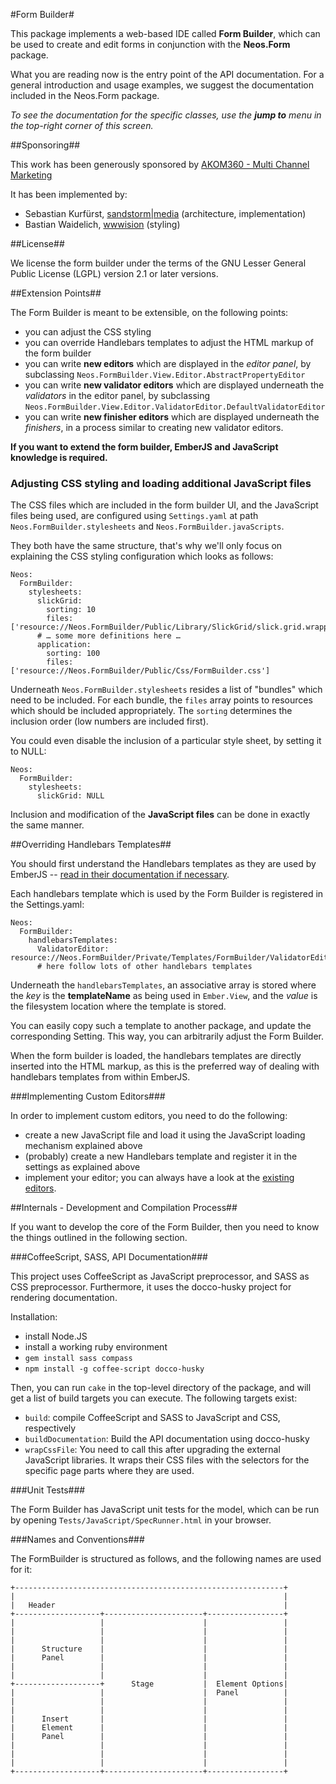 #Form Builder#

This package implements a web-based IDE called **Form Builder**, which can be used to create and edit forms in conjunction with the **Neos.Form** package.

What you are reading now is the entry point of the API documentation. For a general introduction and usage examples, we suggest the documentation included in the Neos.Form package.

*To see the documentation for the specific classes, use the **jump to** menu in the top-right corner of this screen.*


##Sponsoring##

This work has been generously sponsored by [AKOM360 - Multi Channel Marketing](	http://akom360.de)

It has been implemented by:

* Sebastian Kurfürst, [sandstorm|media](http://sandstorm-media.de) (architecture, implementation)
* Bastian Waidelich, [wwwision](http://wwwision.de) (styling)

##License##

We license the form builder under the terms of the GNU Lesser General Public License (LGPL) version 2.1 or later versions.

##Extension Points##

The Form Builder is meant to be extensible, on the following points:

- you can adjust the CSS styling
- you can override Handlebars templates to adjust the HTML markup of the form builder
- you can write **new editors** which are displayed in the *editor panel*, by
  subclassing `Neos.FormBuilder.View.Editor.AbstractPropertyEditor`
- you can write **new validator editors** which are displayed underneath the *validators* in the editor panel,
  by subclassing `Neos.FormBuilder.View.Editor.ValidatorEditor.DefaultValidatorEditor`
- you can write **new finisher editors** which are displayed underneath the *finishers*, in a process
  similar to creating new validator editors.

**If you want to extend the form builder, EmberJS and JavaScript knowledge is required.**

### Adjusting CSS styling and loading additional JavaScript files ###

The CSS files which are included in the form builder UI, and the JavaScript files being used,
are configured using `Settings.yaml` at path `Neos.FormBuilder.stylesheets` and `Neos.FormBuilder.javaScripts`.

They both have the same structure, that's why we'll only focus on explaining the CSS styling configuration
which looks as follows:

	Neos:
	  FormBuilder:
	    stylesheets:
	      slickGrid:
	        sorting: 10
	        files: ['resource://Neos.FormBuilder/Public/Library/SlickGrid/slick.grid.wrapped.css']
	      # … some more definitions here …
	      application:
	        sorting: 100
	        files: ['resource://Neos.FormBuilder/Public/Css/FormBuilder.css']

Underneath `Neos.FormBuilder.stylesheets` resides a list of "bundles" which need to be included. For each
bundle, the `files` array points to resources which should be included appropriately. The `sorting` determines the inclusion order (low numbers are included first).

You could even disable the inclusion of a particular style sheet, by setting it to NULL:

	Neos:
	  FormBuilder:
	    stylesheets:
	      slickGrid: NULL

Inclusion and modification of the **JavaScript files** can be done in exactly the same manner.

##Overriding Handlebars Templates##

You should first understand the Handlebars templates as they are used by EmberJS -- [read in their documentation if necessary](http://emberjs.com/#handlebars).

Each handlebars template which is used by the Form Builder is registered in the Settings.yaml:

	Neos:
	  FormBuilder:
	    handlebarsTemplates:
	      ValidatorEditor: resource://Neos.FormBuilder/Private/Templates/FormBuilder/ValidatorEditor.html
	      # here follow lots of other handlebars templates

Underneath the `handlebarsTemplates`, an associative array is stored where the *key* is the **templateName** as being used in `Ember.View`, and the *value* is the filesystem location where the template is stored.

You can easily copy such a template to another package, and update the corresponding Setting. This way, you can arbitrarily adjust the Form Builder.

When the form builder is loaded, the handlebars templates are directly inserted into the HTML markup, as this is the preferred way of dealing with handlebars templates from within EmberJS.

###Implementing Custom Editors###

In order to implement custom editors, you need to do the following:

- create a new JavaScript file and load it using the JavaScript loading mechanism explained above
- (probably) create a new Handlebars template and register it in the settings as explained above
- implement your editor; you can always have a look at the [existing editors](Resources/Private/CoffeeScript/view/editors/basic.html).

##Internals - Development and Compilation Process##

If you want to develop the core of the Form Builder, then you need to know the things outlined in the following section.

###CoffeeScript, SASS, API Documentation###

This project uses CoffeeScript as JavaScript preprocessor, and SASS as CSS preprocessor.
Furthermore, it uses the docco-husky project for rendering documentation.

Installation:

- install Node.JS
- install a working ruby environment
- `gem install sass compass`
- `npm install -g coffee-script docco-husky`

Then, you can run `cake` in the top-level directory of the package, and will get a list
of build targets you can execute. The following targets exist:

- `build`: compile CoffeeScript and SASS to JavaScript and CSS, respectively
- `buildDocumentation`: Build the API documentation using docco-husky
- `wrapCssFile`: You need to call this after upgrading the external JavaScript libraries.
  It wraps their CSS files with the selectors for the specific page parts where they are used.

###Unit Tests###

The Form Builder has JavaScript unit tests for the model, which can be run by opening
`Tests/JavaScript/SpecRunner.html` in your browser.

###Names and Conventions###

The FormBuilder is structured as follows, and the following
names are used for it:

	+------------------------------------------------------------+
	|                                                            |
	|   Header                                                   |
	+-------------------+----------------------+-----------------+
	|                   |                      |                 |
	|                   |                      |                 |
	|                   |                      |                 |
	|      Structure    |                      |                 |
	|      Panel        |                      |                 |
	|                   |                      |                 |
	|                   |                      |                 |
	+-------------------+      Stage           |  Element Options|
	|                   |                      |  Panel          |
	|                   |                      |                 |
	|                   |                      |                 |
	|      Insert       |                      |                 |
	|      Element      |                      |                 |
	|      Panel        |                      |                 |
	|                   |                      |                 |
	|                   |                      |                 |
	|                   |                      |                 |
	+-------------------+----------------------+-----------------+


